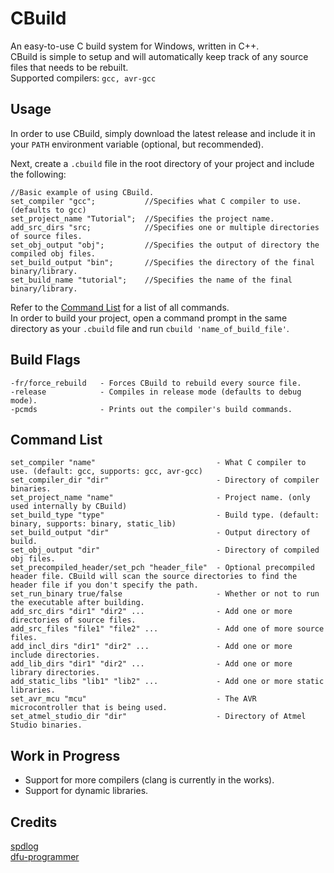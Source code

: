 # CBuild
An easy-to-use C build system for Windows, written in C++.  
CBuild is simple to setup and will automatically keep track of any source files that needs to be rebuilt.  
Supported compilers: `gcc, avr-gcc`  

## Usage
In order to use CBuild, simply download the latest release and include it in your `PATH` environment variable (optional, but recommended).  

Next, create a `.cbuild` file in the root directory of your project and include the following:  
```
//Basic example of using CBuild.
set_compiler "gcc";           //Specifies what C compiler to use. (defaults to gcc)
set_project_name "Tutorial";  //Specifies the project name.
add_src_dirs "src;            //Specifies one or multiple directories of source files.
set_obj_output "obj";         //Specifies the output of directory the compiled obj files.
set_build_output "bin";       //Specifies the directory of the final binary/library.
set_build_name "tutorial";    //Specifies the name of the final binary/library.
```
Refer to the [Command List](https://github.com/Zekronz/CBuild#command-list) for a list of all commands.  
In order to build your project, open a command prompt in the same directory as your `.cbuild` file and run `cbuild 'name_of_build_file'`.

## Build Flags
```
-fr/force_rebuild   - Forces CBuild to rebuild every source file.
-release            - Compiles in release mode (defaults to debug mode).
-pcmds              - Prints out the compiler's build commands.
```

## Command List
```
set_compiler "name"                           - What C compiler to use. (default: gcc, supports: gcc, avr-gcc)  
set_compiler_dir "dir"                        - Directory of compiler binaries.
set_project_name "name"                       - Project name. (only used internally by CBuild)  
set_build_type "type"                         - Build type. (default: binary, supports: binary, static_lib)  
set_build_output "dir"                        - Output directory of build.  
set_obj_output "dir"                          - Directory of compiled obj files.  
set_precompiled_header/set_pch "header_file"  - Optional precompiled header file. CBuild will scan the source directories to find the header file if you don't specify the path. 
set_run_binary true/false                     - Whether or not to run the executable after building.  
add_src_dirs "dir1" "dir2" ...                - Add one or more directories of source files.  
add_src_files "file1" "file2" ...             - Add one of more source files. 
add_incl_dirs "dir1" "dir2" ...               - Add one or more include directories.  
add_lib_dirs "dir1" "dir2" ...                - Add one or more library directories.  
add_static_libs "lib1" "lib2" ...             - Add one or more static libraries.
set_avr_mcu "mcu"                             - The AVR microcontroller that is being used.
set_atmel_studio_dir "dir"                    - Directory of Atmel Studio binaries.
```

## Work in Progress
- Support for more compilers (clang is currently in the works).
- Support for dynamic libraries.

## Credits
[spdlog](https://github.com/gabime/spdlog)  
[dfu-programmer](https://github.com/dfu-programmer/dfu-programmer)
